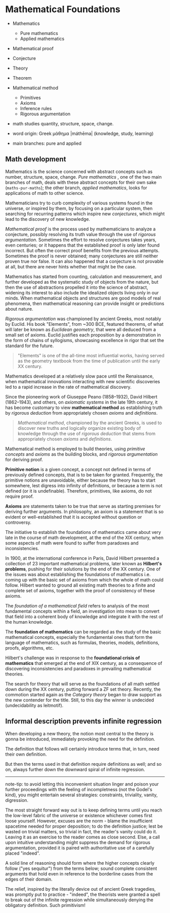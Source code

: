 # Mathematical Foundations

- Mathematics
  - Pure mathematics
  - Applied mathematics
- Mathematical proof
- Conjecture
- Theory
- Theorem
- Mathematical method
  - Primitives
  - Axioms
  - Inference rules
  - Rigorous argumentation


- math studies quantity, structure, space, change.
- word origin: Greek μάθημα |máthēma| (knowledge, study, learning)
- main branches: pure and applied


## Math development

Mathematics is the science concerned with abstract concepts such as number, structure, space, change. *Pure mathematics* , one of the two main branches of math, deals with these abstract concepts for their own sake (`maths-pur-maths`); the other branch, *applied mathematics*, looks for applications of math to other science.

Mathematicians try to curb complexity of various systems found in the universe, or inspired by them, by focusing on a particular system, then searching for recurring patterns which inspire new *conjectures*, which might lead to the discovery of new knowledge.

*Mathematical proof* is the process used by mathematicians to analyze a conjecture, possibly resolving its truth value through the use of *rigorous argumentation*. Sometimes the effort to resolve conjectures takes years, even centuries; or it happens that the established proof is only later found incorrect. But often the correct proof benefits from the previous attempts. Sometimes the proof is never obtained; many conjectures are still neither proven true nor false. It can also happened that a conjecture is not provable at all, but there are never hints whether that might be the case.

Mathematics has started from counting, calculation and measurement, and further developed as the systematic study of objects from the nature, but then the use of abstractions propelled it into the science of abstract, widening its interest to also include the idealized objects living only in our minds. When mathematical objects and structures are good models of real phenomena, then mathematical reasoning can provide insight or predictions about nature.

*Rigorous argumentation* was championed by ancient Greeks, most notably by Euclid. His book "Elements", from ~300 BCE, featured theorems, of what will later be known as *Euclidean geometry*, that were all deduced from a small set of axioms. Euclid justifies each proposition by a demonstration in the form of chains of syllogisms, showcasing excellence in rigor that set the standard for the future.

> "Elements" is one of the all-time most influential works, having served as the geometry textbook from the time of publication until the early XX century.

Mathematics developed at a relatively slow pace until the Renaissance, when mathematical innovations interacting with new scientific discoveries led to a rapid increase in the rate of mathematical discovery.

Since the pioneering work of Giuseppe Peano (1858–1932), David Hilbert (1862–1943), and others, on *axiomatic systems* in the late 19th century, it has become customary to view **mathematical method** as establishing truth by *rigorous deduction* from appropriately chosen *axioms* and *definitions*.

> *Mathematical method*, championed by the ancient Greeks, is used to discover new truths and logically organize existing body of knowledge through the use of *rigorous deduction* that stems from appropriately chosen *axioms* and *definitions*.

Mathematical method is employed to build theories, using *primitive concepts* and *axioms* as the building blocks, and *rigorous argumentation* for deriving proof.

**Primitive notion** is a given concept, a concept not defined in terms of previously defined concepts, that is to be taken for granted. Frequently, the primitive notions are unavoidable, either because the theory has to start somewhere, lest digress into infinity of definitions, or because a term is not defined (or it is undefinable). Therefore, primitives, like axioms, do not require proof.

**Axioms** are statements taken to be true that serve as starting premises for deriving further arguments. In philosophy, an axiom is a statement that is so evident or well-established that it is accepted without question or controversy.

The initiative to establish the foundations of mathematics came about very late in the course of math development, at the end of the XIX century, when some aspects of math were found to suffer from paradoxes and inconsistencies.

In 1900, at the international conference in Paris, David Hilbert presented a collection of 23 important mathematical problems, later known as **Hilbert's problems**, pushing for their solutions by the end of the XX century. One of the issues was about establishing the foundations of mathematics i.e. coming up with the basic set of axioms from which the whole of math could follow. Hilbert wanted to ground all existing math theories to a finite and complete set of axioms, together with the proof of consistency of these axioms.

The *foundation of a mathematical field* refers to analysis of the most fundamental concepts within a field, an investigation into mean to convert that field into a coherent body of knowledge and integrate it with the rest of the human knowledge.

The **foundation of mathematics** can be regarded as the study of the basic mathematical concepts, especially the fundamental ones that form the language of mathematics, such as formulas, theories, models, definitions, proofs, algorithms, etc.

Hilbert's challenge was in response to the **foundational crisis of mathematics** that emerged at the end of XIX century, as a consequence of discovering inconsistencies and paradoxes in prevailing mathematical theories.


The search for theory that will serve as the foundations of all math settled down during the XX century, putting forward a ZF set theory. Recently, the commotion started again as the *Category theory* began to draw support as the new contender for the title. Still, to this day the winner is undecided (undecidability as leitmotif).



## Informal description prevents infinite regression

When developing a new theory, 
the notion most central to the theory
is gonna be introduced, 
immediately provoking 
the need for the definition.

The definition that follows
will certainly introduce terms
that, in turn, need their own definition.

But then the terms used in that definition
require definitions as well;
and so on, 
always further down 
the downward spiral 
of infinite regression.

---

note-tip: to avoid letting this inconvenient situation linger and poison your further proceedings with the feeling of incompletness (not the Godel's kind), you might entertain several strategies: constraints, triviality, vanity, digression.

The most straight forward way out is to keep defining terms until you reach the low-level fabric of the universe or existence whichever comes first loose yourself. However, excuses are the norm - blame the insufficient spacetime needed for proper deposition; to do the definition justice; lest be wasted on trivial matters, so trivial in fact, the reader's vanity could do it. Leaving it as an exercise to the reader comes as close second. Else, a call upon intuitive understanding might suppress the demand for rigorous argumentation, provided it is paired with authoritative use of a carefully placed "indeed".

A solid line of reasoning should form where the higher concepts clearly follow ("yes sequitur") from the terms below; sound complete consistent arguments that hold even in reference to the borderline cases from the edges of their domain.

The relief, inspired by the literally device out of ancient Greek tragedies, was promptly put to practice - "indeed", the theorists were granted a spell to break out of the infinite regression while simultaneously denying the obligatory definition. Such primitivism!
